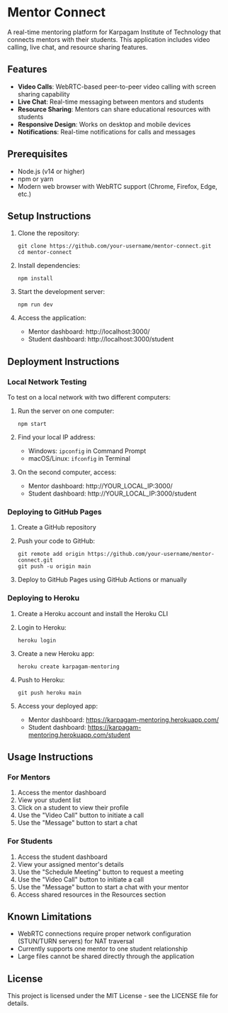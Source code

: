 # Mentor Connect

A real-time mentoring platform for Karpagam Institute of Technology that connects mentors with their students. This application includes video calling, live chat, and resource sharing features.

## Features

- **Video Calls**: WebRTC-based peer-to-peer video calling with screen sharing capability
- **Live Chat**: Real-time messaging between mentors and students
- **Resource Sharing**: Mentors can share educational resources with students
- **Responsive Design**: Works on desktop and mobile devices
- **Notifications**: Real-time notifications for calls and messages

## Prerequisites

- Node.js (v14 or higher)
- npm or yarn
- Modern web browser with WebRTC support (Chrome, Firefox, Edge, etc.)

## Setup Instructions

1. Clone the repository:
   ```
   git clone https://github.com/your-username/mentor-connect.git
   cd mentor-connect
   ```

2. Install dependencies:
   ```
   npm install
   ```

3. Start the development server:
   ```
   npm run dev
   ```

4. Access the application:
   - Mentor dashboard: http://localhost:3000/
   - Student dashboard: http://localhost:3000/student

## Deployment Instructions

### Local Network Testing

To test on a local network with two different computers:

1. Run the server on one computer:
   ```
   npm start
   ```

2. Find your local IP address:
   - Windows: `ipconfig` in Command Prompt
   - macOS/Linux: `ifconfig` in Terminal

3. On the second computer, access:
   - Mentor dashboard: http://YOUR_LOCAL_IP:3000/
   - Student dashboard: http://YOUR_LOCAL_IP:3000/student

### Deploying to GitHub Pages

1. Create a GitHub repository
2. Push your code to GitHub:
   ```
   git remote add origin https://github.com/your-username/mentor-connect.git
   git push -u origin main
   ```

3. Deploy to GitHub Pages using GitHub Actions or manually

### Deploying to Heroku

1. Create a Heroku account and install the Heroku CLI
2. Login to Heroku:
   ```
   heroku login
   ```

3. Create a new Heroku app:
   ```
   heroku create karpagam-mentoring
   ```

4. Push to Heroku:
   ```
   git push heroku main
   ```

5. Access your deployed app:
   - Mentor dashboard: https://karpagam-mentoring.herokuapp.com/
   - Student dashboard: https://karpagam-mentoring.herokuapp.com/student

## Usage Instructions

### For Mentors

1. Access the mentor dashboard
2. View your student list
3. Click on a student to view their profile
4. Use the "Video Call" button to initiate a call
5. Use the "Message" button to start a chat

### For Students

1. Access the student dashboard
2. View your assigned mentor's details
3. Use the "Schedule Meeting" button to request a meeting
4. Use the "Video Call" button to initiate a call
5. Use the "Message" button to start a chat with your mentor
6. Access shared resources in the Resources section

## Known Limitations

- WebRTC connections require proper network configuration (STUN/TURN servers) for NAT traversal
- Currently supports one mentor to one student relationship
- Large files cannot be shared directly through the application

## License

This project is licensed under the MIT License - see the LICENSE file for details. 